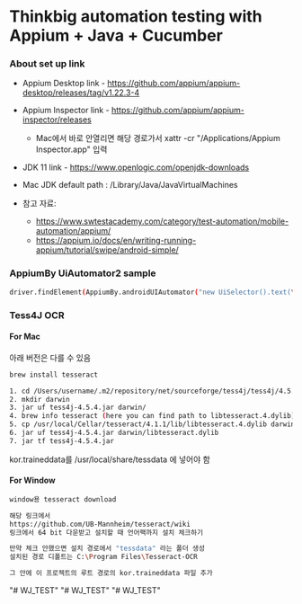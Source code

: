 # Thinkbig automation testing with Appium + Java + Cucumber
 
### About set up link
- Appium Desktop link - https://github.com/appium/appium-desktop/releases/tag/v1.22.3-4

- Appium Inspector link - https://github.com/appium/appium-inspector/releases
  * Mac에서 바로 안열리면 해당 경로가서 xattr -cr "/Applications/Appium Inspector.app" 입력

- JDK 11 link - https://www.openlogic.com/openjdk-downloads

- Mac JDK default path : /Library/Java/JavaVirtualMachines

- 참고 자료: 
  - https://www.swtestacademy.com/category/test-automation/mobile-automation/appium/
  - https://appium.io/docs/en/writing-running-appium/tutorial/swipe/android-simple/


### AppiumBy UiAutomator2 sample
  
  ```bash
  driver.findElement(AppiumBy.androidUIAutomator("new UiSelector().text(\"라이브러리\")")).click();
  ```

### Tess4J OCR
  #### For Mac 
  아래 버전은 다를 수 있음

  ```bash
  brew install tesseract
  
  1. cd /Users/username/.m2/repository/net/sourceforge/tess4j/tess4j/4.5.4/
  2. mkdir darwin
  3. jar uf tess4j-4.5.4.jar darwin/
  4. brew info tesseract (here you can find path to libtesseract.4.dylib)
  5. cp /usr/local/Cellar/tesseract/4.1.1/lib/libtesseract.4.dylib darwin/libtesseract.dylib
  6. jar uf tess4j-4.5.4.jar darwin/libtesseract.dylib
  7. jar tf tess4j-4.5.4.jar
  ```

  kor.traineddata를 /usr/local/share/tessdata 에 넣어야 함
  

  #### For Window
  ```bash
  window용 tesseract download
  
  해당 링크에서 
  https://github.com/UB-Mannheim/tesseract/wiki
  링크에서 64 bit 다운받고 설치할 때 언어팩까지 설치 체크하기
  
  만약 체크 안했으면 설치 경로에서 "tessdata" 라는 폴더 생성
  설치된 경로 디폴트는 C:\Program Files\Tesseract-OCR

  그 안에 이 프로젝트의 루트 경로의 kor.traineddata 파일 추가 
  ```
"# WJ_TEST" 
"# WJ_TEST" 
"# WJ_TEST" 
